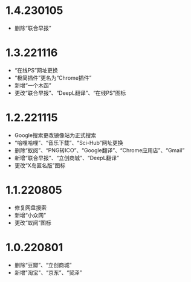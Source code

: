# 1.4.230105
- 删除“联合早报”
# 1.3.221116
- “在线PS”网址更换
- “极简插件”更名为“Chrome插件”
- 新增“一个木函”
- 更改“联合早报”、“DeepL翻译”、“在线PS”图标
# 1.2.221115
- Google搜索更改镜像站为正式搜索
- “哈哩哈哩”、“音乐下载”、“Sci-Hub”网址更换
- 删除“蚁阅”、“PNG转ICO”、“Google翻译”、“Chrome应用店”、“Gmail”
- 新增“联合早报”、“立创商城”、“DeepL翻译”
- 更改“X岛匿名版”图标
# 1.1.220805
- 修复网盘搜索
- 新增“小众网”
- 更改“蚁阅”图标
# 1.0.220801
- 删除“豆瓣”、“立创商城”
- 新增"淘宝"、“京东”、“贸泽”

